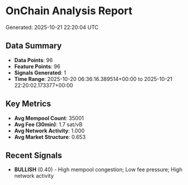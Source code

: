 # OnChain Analysis Report
Generated: 2025-10-21 22:20:04 UTC

## Data Summary
- **Data Points**: 96
- **Feature Points**: 96
- **Signals Generated**: 1
- **Time Range**: 2025-10-20 06:36:16.389514+00:00 to 2025-10-21 22:20:02.173377+00:00

## Key Metrics
- **Avg Mempool Count**: 35001
- **Avg Fee (30min)**: 1.7 sat/vB
- **Avg Network Activity**: 1.000
- **Avg Market Structure**: 0.653

## Recent Signals
- **BULLISH** (0.40) - High mempool congestion; Low fee pressure; High network activity
